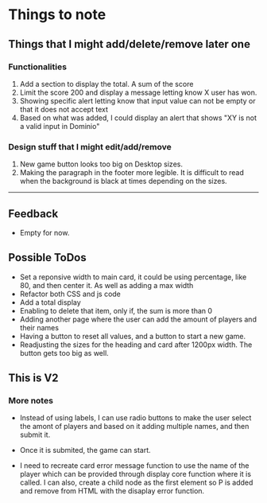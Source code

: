 # Things to note

## Things that I might add/delete/remove later one

### Functionalities

1. Add a section to display the total. A sum of the score
2. Limit the score 200 and display a message letting know X user has won.
3. Showing specific alert letting know that input value can not be empty or that it does not accept text
4. Based on what was added, I could display an alert that shows "XY is not a valid input in Dominio"

### Design stuff that I might edit/add/remove

1. New game button looks too big on Desktop sizes.
2. Making the paragraph in the footer more legible. It is difficult to read when the background is black at times depending on the sizes.

---

## Feedback

- Empty for now.

## Possible ToDos

- Set a reponsive width to main card, it could be using percentage, like 80, and then center it. As well as adding a max width
- Refactor both CSS and js code
- Add a total display
- Enabling to delete that item, only if, the sum is more than 0
- Adding another page where the user can add the amount of players and their names
- Having a button to reset all values, and a button to start a new game.
- Readjusting the sizes for the heading and card after 1200px width. The button gets too big as well.

## This is V2

### More notes

- Instead of using labels, I can use radio buttons to make the user select the amont of players and based on it adding multiple names, and then submit it.
- Once it is submited, the game can start.

- I need to recreate card error message function to use the name of the player which can be provided through display core function where it is called. I can also, create a child node as the first element so P is added and remove from HTML with the disaplay error function.
